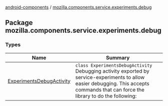 [android-components](../index.md) / [mozilla.components.service.experiments.debug](./index.md)

## Package mozilla.components.service.experiments.debug

### Types

| Name | Summary |
|---|---|
| [ExperimentsDebugActivity](-experiments-debug-activity/index.md) | `class ExperimentsDebugActivity`<br>Debugging activity exported by service-experiments to allow easier debugging. This accepts commands that can force the library to do the following: |
